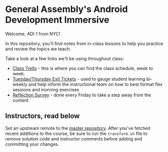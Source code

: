 # General Assembly's Android Development Immersive

Welcome, ADI 1 from NYC!  

In this repository, you'll find notes from in-class lessons to help you practice and review the topics we teach.

Take a look at a few links we'll be using throughout class:

- [Class Trello](https://trello.com/b/5i1LaVTy/adi-1-nyc) - this is where you can find the class schedule, week to week.
- [Tuesday/Thursday Exit Tickets](http://goo.gl/forms/LuPZuy7jD0) - used to gauge student learning bi-weekly and help inform the instructional team on how to best format flex sessions and morning exercises
- [Reflection Survey](http://goo.gl/forms/BqC4iulHzn) - done every Friday to take a step away from the content

## Instructors, read below

Set an upstream remote to the [master repository](https://github.com/generalassembly-studio/adi-curriculum).  After you've fetched recent additions to the course, be sure to run the `transform.sh` file to remove solution code and instructor comments before adding and committing your changes. 
